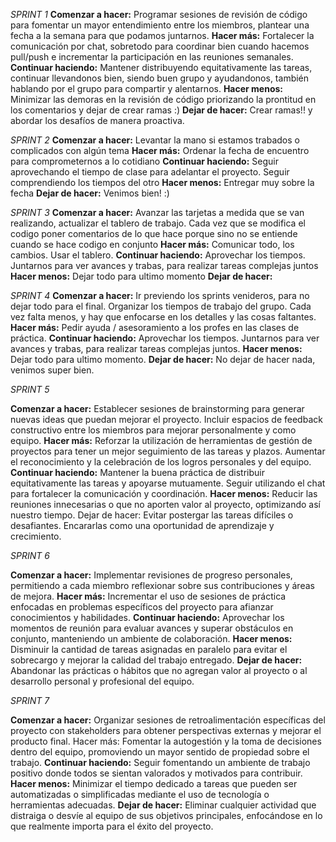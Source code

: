 *SPRINT 1*
**Comenzar a hacer:** Programar sesiones de revisión de código para fomentar un mayor entendimiento entre los miembros, plantear una fecha a la semana para que podamos juntarnos.
**Hacer más:** Fortalecer la comunicación por chat, sobretodo para coordinar bien cuando hacemos pull/push e incrementar la participación en las reuniones semanales.
**Continuar haciendo:** Mantener distribuyendo equitativamente las tareas, continuar llevandonos bien, siendo buen grupo y ayudandonos, también hablando por el grupo para compartir y alentarnos.
**Hacer menos:** Minimizar las demoras en la revisión de código priorizando la prontitud en los comentarios y dejar de crear ramas :)
**Dejar de hacer:** Crear ramas!! y abordar los desafíos de manera proactiva.

*SPRINT 2*
**Comenzar a hacer:** Levantar la mano si estamos trabados o complicados con algún tema
**Hacer más:** Ordenar la fecha de encuentro para comprometernos a lo cotidiano
**Continuar haciendo:** Seguir aprovechando el tiempo de clase para adelantar el proyecto. Seguir comprendiendo los tiempos del otro
**Hacer menos:** Entregar muy sobre la fecha
**Dejar de hacer:** Venimos bien! :)

*SPRINT 3*
**Comenzar a hacer:** Avanzar las tarjetas a medida que se van realizando, actualizar el tablero de trabajo. Cada vez que se modifica el codigo poner comentarios de lo que hace porque sino no se entiende cuando se hace codigo en conjunto
**Hacer más:** Comunicar todo, los cambios. Usar el tablero. 
**Continuar haciendo:** Aprovechar los tiempos. Juntarnos para ver avances y trabas, para realizar tareas complejas juntos 
**Hacer menos:** Dejar todo para ultimo momento
**Dejar de hacer:**

*SPRINT 4*
**Comenzar a hacer:** Ir previendo los sprints venideros, para no dejar todo para el final. Organizar los tiempos de trabajo del grupo. Cada vez falta menos, y hay que enfocarse en los detalles y las cosas faltantes.
**Hacer más:** Pedir ayuda / asesoramiento a los profes en las clases de práctica. 
**Continuar haciendo:** Aprovechar los tiempos. Juntarnos para ver avances y trabas, para realizar tareas complejas juntos.
**Hacer menos:** Dejar todo para ultimo momento. 
**Dejar de hacer:** No dejar de hacer nada, venimos super bien.

*SPRINT 5*

**Comenzar a hacer:** Establecer sesiones de brainstorming para generar nuevas ideas que puedan mejorar el proyecto. Incluir espacios de feedback constructivo entre los miembros para mejorar personalmente y como equipo.
**Hacer más:** Reforzar la utilización de herramientas de gestión de proyectos para tener un mejor seguimiento de las tareas y plazos. Aumentar el reconocimiento y la celebración de los logros personales y del equipo.
**Continuar haciendo:** Mantener la buena práctica de distribuir equitativamente las tareas y apoyarse mutuamente. Seguir utilizando el chat para fortalecer la comunicación y coordinación.
**Hacer menos:** Reducir las reuniones innecesarias o que no aporten valor al proyecto, optimizando así nuestro tiempo.
Dejar de hacer: Evitar postergar las tareas difíciles o desafiantes. Encararlas como una oportunidad de aprendizaje y crecimiento.

*SPRINT 6*

**Comenzar a hacer:** Implementar revisiones de progreso personales, permitiendo a cada miembro reflexionar sobre sus contribuciones y áreas de mejora.
**Hacer más:** Incrementar el uso de sesiones de práctica enfocadas en problemas específicos del proyecto para afianzar conocimientos y habilidades.
**Continuar haciendo:** Aprovechar los momentos de reunión para evaluar avances y superar obstáculos en conjunto, manteniendo un ambiente de colaboración.
**Hacer menos:** Disminuir la cantidad de tareas asignadas en paralelo para evitar el sobrecargo y mejorar la calidad del trabajo entregado.
**Dejar de hacer:** Abandonar las prácticas o hábitos que no agregan valor al proyecto o al desarrollo personal y profesional del equipo.

*SPRINT 7*

**Comenzar a hacer:** Organizar sesiones de retroalimentación específicas del proyecto con stakeholders para obtener perspectivas externas y mejorar el producto final.
Hacer más: Fomentar la autogestión y la toma de decisiones dentro del equipo, promoviendo un mayor sentido de propiedad sobre el trabajo.
**Continuar haciendo:** Seguir fomentando un ambiente de trabajo positivo donde todos se sientan valorados y motivados para contribuir.
**Hacer menos:** Minimizar el tiempo dedicado a tareas que pueden ser automatizadas o simplificadas mediante el uso de tecnología o herramientas adecuadas.
**Dejar de hacer:** Eliminar cualquier actividad que distraiga o desvíe al equipo de sus objetivos principales, enfocándose en lo que realmente importa para el éxito del proyecto.